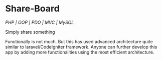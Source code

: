 # Share-Board                                                  
 *PHP | OOP | PDO | MVC | MySQL*   

Simply share something

Functionally is not much. But this has used advanced architecture quite similar to laravel/CodeIgniter framework. Anyone can further develop this app by adding more functionalities using the most efficient architecture.



